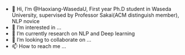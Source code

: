 - 👋 Hi, I’m @Haoxiang-WasedaU, First year Ph.D student in Waseda University, supervised by Professor Sakai(ACM distinguish member), NLP novice
- 👀 I’m interested in ...
- 🌱 I’m currently research on NLP and Deep learning
- 💞️ I’m looking to collaborate on ...
- 📫 How to reach me ...

<!---
Haoxiang-WasedaU/Haoxiang-WasedaU is a ✨ special ✨ repository because its `README.md` (this file) appears on your GitHub profile.
You can click the Preview link to take a look at your changes.
--->
